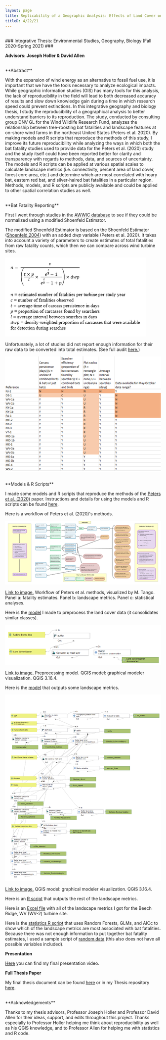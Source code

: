 ```yaml
---
layout: page
title: Replicability of a Geographic Analysis: Effects of Land Cover on Bat Fatalities at Wind Turbines
titleD: 4/22/21
---
```


<br>
### Integrative Thesis: Environmental Studies, Geography, Biology (Fall 2020-Spring 2021) ###

**Advisors: Joseph Holler & David Allen**

<br>
**Abstract**

With the expansion of wind energy as an alternative to fossil fuel use, it is important that we have the tools necessary to analyze ecological impacts. While geographic information studies (GIS) has many tools for this analysis, the lack of reproducibility in the field will lead to both decreased accuracy of results and slow down knowledge gain during a time in which research speed could prevent extinctions. In this integrative geography and biology thesis, I study the reproducibility of a geographical analysis to better understand barriers to its reproduction. The study, conducted by consulting group DNV GL for the Wind Wildlife Research Fund, analyzes the relationship between tree-roosting bat fatalities and landscape features at on-shore wind farms in the northeast United States (Peters et al. 2020). By making models and R scripts that reproduce the methods of this study, I improve its future reproducibility while analyzing the ways in which both the bat fatality studies used to provide data for the Peters et al. (2020) study and the study itself could have been reported better for clarity and transparency with regards to methods, data, and sources of uncertainty. The models and R scripts can be applied at various spatial scales to calculate landscape metrics (i.e. connectivity, percent area of land cover, forest core area, etc.) and determine which are most correlated with hoary bat, eastern red bat, and silver-haired bat fatalities in a particular region. Methods, models, and R scripts are publicly available and could be applied to other spatial correlation studies as well. 

<br>
**Bat Fatality Reporting**

First I went through studies in the [AWWIC database](https://awwic.nacse.org/) to see if they could be normalized using a modified Shoenfeld Estimator. 

The modified Shoenfeld Estimator is based on the Shoenfeld Estimator ([Shoenfeld 2004](https://nationalwind.org/wp-content/uploads/2013/05/Shoenfeld-2004-Suggestions-Regarding-Avian-Mortality-Extrapolation.pdf)) with an added *dwp* variable (Peters et al. 2020). It takes into account a variety of parameters to create estimates of total fatalities from raw fatality counts, which then we can compare across wind turbine sites. 

![Modified Shoenfeld Estimator](assets/modShoenfeldEst.PNG)

Unfortunately, a lot of studies did not report enough information for their raw data to be converted into total estimates. (See full audit [here.](https://github.com/mtango99/thesis/blob/main/results/FatalitiesStudyAudit.xlsx))

![Fatality Reporting Table](assets/fatalityReportingTable.png)

<br>
**Models & R Scripts**

I made some models and R scripts that reproduce the methods of the [Peters et al. (2020)](https://tethys.pnnl.gov/sites/default/files/publications/Landscape_Factors_and_Migratory_Tree_Bats_0.pdf) paper. Instructions and details for using the models and R scripts can be found [here](https://github.com/mtango99/thesis/blob/main/procedure/protocols/Model_InfoSheet.docx). 

Here is a workflow of Peters et al. (2020)'s methods.

![Workflow_Figure 3](assets/Workflow_Figure3.png)

[Link to image.](assets/Workflow_Figure3.png) Workflow of Peters et al. methods, visualized by M. Tango. Panel a: fatality estimates. Panel b: landscape metrics. Panel c: statistical analyses. 


Here is the [model](https://github.com/mtango99/thesis/blob/main/procedure/code/preprocessinglandcover.model3) I made to preprocess the land cover data (it consolidates similar classes). 

![Preprocessing Model](assets/Model_landcoverpreprocessing_img.png)

[Link to image.](assets/Model_landcoverpreprocessing_img.png) Preprocessing model. QGIS model: graphical modeler visualization. QGIS 3.16.4. 


Here is the [model](https://github.com/mtango99/thesis/blob/main/procedure/code/thesismodel.model3) that outputs some landscape metrics. 

![Model](assets/Model_img.png)

[Link to image.](assets/Model_img.png) QGIS model: graphical modeler visualization. QGIS 3.16.4. 


Here is an [R script](https://github.com/mtango99/thesis/blob/main/procedure/code/Thesis_R2.R) that outputs the rest of the landscape metrics. 

Here is an [Excel file](https://github.com/mtango99/thesis/blob/main/results/FinalCalculations5.xlsx) with all of the landscape metrics I got for the Beech Ridge, WV (WV-2) turbine site. 

Here is the [statistics R script](https://github.com/mtango99/thesis/blob/main/procedure/code/rf_example.R) that uses Random Forests, GLMs, and AICc to show which of the landscape metrics are most associated with bat fatalities. Because there was not enough information to put together bat fatality estimates, I used a sample script of [random data](https://github.com/mtango99/thesis/blob/main/data/RandomForests_randomData2.csv) (this also does not have all possible variables included). 


**Presentation**

[Here](https://midd.hosted.panopto.com/Panopto/Pages/Viewer.aspx?id=27497cde-997b-4f75-98bb-ad1f01311c54) you can find my final presentation video. 


**Full Thesis Paper**

My final thesis document can be found [here](assets/Tango_ThesisFinal.pdf) or in my Thesis repository [here](https://github.com/mtango99/thesis/blob/main/docs/manuscript/Tango_ThesisFinal.pdf). 


<br>
**Acknowledgements**

Thanks to my thesis advisors, Professor Joseph Holler and Professor David Allen for their ideas, support, and edits throughout this project. Thanks especially to Professor Holler helping me think about reproducibility as well as his QGIS knowledge, and to Professor Allen for helping me with statistics and R code. 


